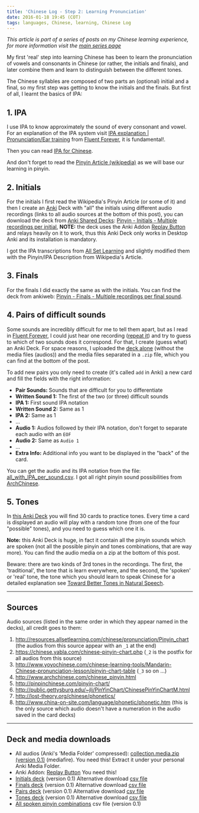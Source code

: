```yaml
---
title: 'Chinese Log - Step 2: Learning Pronunciation'
date: 2016-01-18 19:45 (COT)
tags: languages, Chinese, learning, Chinese Log
---
```


_This article is part of a series of posts on my Chinese learning experience,_ _for more
information visit the [main series page](/blog/posts/2016/01/en/my-chinese-learning-log/)_

My first 'real' step into learning Chinese has been to learn the pronunciation of vowels
and consonants in Chinese (or rather, the initials and finals), and later combine them and
learn to distinguish between the different tones.

The Chinese syllables are composed of two parts an (optional) initial and a final, so my
first step was getting to know the initials and the finals. But first of all, I learnt the
basics of IPA:

## 1. IPA ##

I use IPA to know approximately the sound of every consonant and vowel. For an explanation
of the IPA system visit [IPA explanation | Pronunciation/Ear training](https://fluent-forever.com/chapter3/)
from [Fluent Forever](https://fluent-forever.com), it is fundamental!.

Then you can read [IPA for Chinese](https://en.wikipedia.org/wiki/Help:IPA_for_Mandarin).

And don't forget to read the [Pinyin Article (wikipedia)](https://en.wikipedia.org/wiki/Pinyin)
as we will base our learning in pinyin.

## 2. Initials ##

For the initials I first read the Wikipedia's Pinyin Article (or some of it) and then I
create an [Anki](http://ankisrs.net/) Deck with "all" the initials using different audio
recordings (links to all audio sources at the bottom of this post), you can download the
deck from [Anki Shared Decks](https://ankiweb.net/shared/decks/):
[Pinyin - Initials - Multiple recordings per initial](https://ankiweb.net/shared/info/2069190049),
**NOTE:** the deck uses the Anki Addon [Replay Button](https://ankiweb.net/shared/info/498789867)
and relays heavily on it to work, thus this Anki Deck only works in Desktop Anki and its
installation is mandatory.

I got the IPA transcriptions from [All Set Learning](http://resources.allsetlearning.com/chinese/pronunciation/Pinyin_chart)
and slightly modified them with the Pinyin/IPA Description from Wikipedia's Article.

## 3. Finals ##

For the finals I did exactly the same as with the initials. You can find the deck from
ankiweb: [Pinyin - Finals - Multiple recordings per final sound](https://ankiweb.net/shared/info/509132394).

## 4. Pairs of difficult sounds ##

Some sounds are incredibly difficult for me to tell them apart, but as I read in
[Fluent Forever](https://fluent-forever.com/gallery/ear-training-flashcards/),
I could just hear one recording ([repeat it](http://www.sciencealert.com/here-are-4-key-strategies-for-remembering-everything-you-learn))
and try to guess to which of two sounds does it correspond. For that, I create (guess
what) an Anki Deck. For space reasons, I uploaded the [deck alone](/blog/data/pinyin/Pinyin__Pairs-v0.1.apkg)
(without the media files (audios)) and the media files separated in a `.zip` file, which
you can find at the bottom of the post.

To add new pairs you only need to create (it's called `add` in Anki) a new card and fill
the fields with the right information:

* __Pair Sounds:__ Sounds that are difficult for you to differentiate
* __Written Sound 1:__ The first of the two (or three) difficult sounds
* __IPA 1:__ First sound IPA notation
* __Written Sound 2:__ Same as 1
* __IPA 2:__ Same as 1
* ...
* __Audio 1:__ Audios followed by their IPA notation, don't forget to separate each audio
  with an `EOF`
* __Audio 2:__ Same as `Audio 1`
* ...
* __Extra Info:__ Additional info you want to be displayed in the "back" of the card.

You can get the audio and its IPA notation from the file:
[all_with_IPA_per_sound.csv](/blog/data/pinyin/all_with_IPA_per_sound-v0.1.csv).
I got all right pinyin sound possibilities from
[ArchChinese](http://www.archchinese.com/chinese_pinyin.html).

## 5. Tones ##

In [this Anki Deck](/blog/data/pinyin/Pinyin__Tones-v0.1.apkg) you will find 30 cards to
practice tones. Every time a card is displayed an audio will play with a random tone (from
one of the four "possible" tones), and you need to guess which one it is.

**Note:** this Anki Deck is huge, in fact it contain all the pinyin sounds which are
spoken (not all the possible pinyin and tones combinations, that are way more). You can
find the audio media on a zip at the bottom of this post.

Beware: there are two kinds of 3rd tones in the recordings. The first, the 'traditional',
the tone that is learn everywhere, and the second, the 'spoken' or 'real' tone, the tone
which you should learn to speak Chinese for a detailed explanation see
[Toward Better Tones in Natural Speech](http://www.sinosplice.com/life/archives/2008/12/10/toward-better-tones-in-natural-speech).

---

## Sources ##

Audio sources (listed in the same order in which they appear named in the decks), all
credit goes to them:

1. <http://resources.allsetlearning.com/chinese/pronunciation/Pinyin_chart>
   (the audios from this source appear with an `_1` at the end)
2. <https://chinese.yabla.com/chinese-pinyin-chart.php>
   (`_2` is the postfix for all audios from this source)
3. <http://www.yoyochinese.com/chinese-learning-tools/Mandarin-Chinese-pronunciation-lesson/pinyin-chart-table>
   (`_3` so on ...)
4. <http://www.archchinese.com/chinese_pinyin.html>
5. <http://pinpinchinese.com/pinyin-chart/>
6. <http://public.gettysburg.edu/~jli/PinYinChart/ChinesePinYinChartM.html>
7. <http://lost-theory.org/chinese/phonetics/>
8. <http://www.china-on-site.com/language/phonetic/phonetic.htm>
   (this is the only source which audio doesn't have a numeration in the audio saved in
   the card decks)

---

## Deck and media downloads ##

- All audios (Anki's 'Media Folder' compressed):
  [collection.media.zip (version 0.1)](https://www.mediafire.com/?vpbv0m0me7b81zg)
  (mediafire).  You need this! Extract it under your personal Anki Media Folder.
- Anki Addon: [Replay Button](https://ankiweb.net/shared/info/498789867) You need this!
- [Initials deck](/blog/data/pinyin/Pinyin__Initials-v0.1.apkg) (version 0.1)
  Alternative download [csv file](/blog/data/pinyin/initials-v0.1.csv)
- [Finals deck](/blog/data/pinyin/Pinyin__Finals-v0.1.apkg) (version 0.1)
  Alternative download [csv file](/blog/data/pinyin/finals-v0.1.csv)
- [Pairs deck](/blog/data/pinyin/Pinyin__Pairs-v0.1.apkg) (version 0.1)
  Alternative download [csv file](/blog/data/pinyin/pairs-v0.1.csv)
- [Tones deck](/blog/data/pinyin/Pinyin__Tones-v0.1.apkg) (version 0.1)
  Alternative download [csv file](/blog/data/pinyin/tones-v0.1.csv)
- [All spoken pinyin combinations](/blog/data/pinyin/all_with_IPA_per_sound-v0.1.csv)
  csv file (version 0.1)

[//]: # ( vim:set ts=2 sw=2 tw=90 et : cc=92: )
